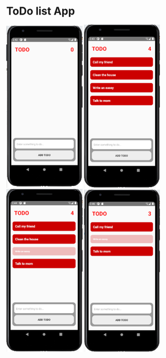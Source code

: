 # ToDo list App

<img width="40%" src="src/images/TodoApp1.PNG">
<img width="40%" src="src/images/TodoApp2.PNG">
<img width="40%" src="src/images/TodoApp3.PNG">
<img width="40%" src="src/images/TodoApp4.PNG">

